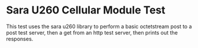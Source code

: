 Sara U260 Cellular Module Test
=============================

This test uses the sara u260 library to perform a basic octetstream post
to a post test server, then a get from an http test server, then 
prints out the responses.
